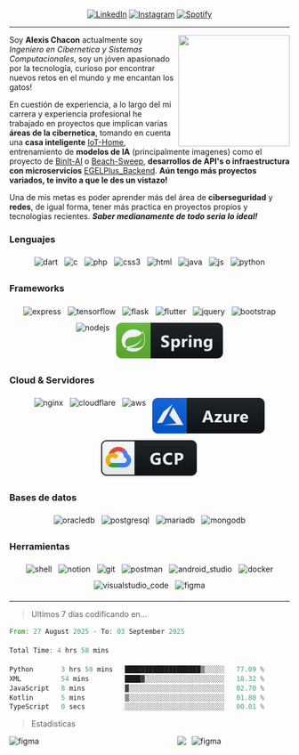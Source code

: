 <p align="center">
	<a href= https://github.com/OnlyAlec>
		<img alt="" src="https://readme-typing-svg.herokuapp.com?font=Monoton&color=1DF7DB&size=70&center=true&vCenter=true&width=500&height=100&lines=%5BOnlyAlec%5D">
	</a>
	<br>
	<a href="https://www.linkedin.com/in/alexis-chacon-t/" target="_blank"><img src="https://img.shields.io/badge/LinkedIn-%230077B5.svg?&style=flat-square&logo=linkedin&logoColor=white" alt="LinkedIn"></a>
	<a href="https://www.instagram.com/alexis.chacs/" target="_blank"><img src="https://img.shields.io/badge/Instagram-%23E4405F.svg?&style=flat-square&logo=instagram&logoColor=white" alt="Instagram"></a>
	<a href="https://open.spotify.com/playlist/2F7MznBQoyHuxsb246Dfl3?si=80b1a932e70e4e82" target="_blank"><img src="https://img.shields.io/badge/Spotify-%231ED760.svg?&style=flat-square&logo=spotify&logoColor=white" alt="Spotify"></a>
</p>

---
<img width="200px" height="200px" src="https://images-ext-2.discordapp.net/external/xLqU959dX7Vj4R5J336CV1JLgbJ5_49329SnvgqFHGY/%3Fv%3D1/https/cdn.discordapp.com/emojis/852989677376503868.gif" align=right>

Soy **Alexis Chacon** actualmente soy *Ingeniero en Cibernetica y Sistemas Computacionales*, soy un jóven apasionado por la tecnología, curioso por encontrar nuevos retos en el mundo y me encantan los gatos!

En cuestión de experiencia, a lo largo del mi carrera y experiencia profesional he trabajado en proyectos que implican varias **áreas de la cibernetica**, tomando en cuenta una **casa inteligente** <a href="https://github.com/OnlyAlec/IoT-Home">IoT-Home</a>, entrenamiento de **modelos de IA** (principalmente imagenes) como el proyecto de <a href="https://github.com/OnlyAlec/BinIt-AI">BinIt-AI</a> o <a href="https://github.com/OnlyAlec/Beach-Sweep">Beach-Sweep</a>, **desarrollos de API's o infraestructura con microservicios**
<a href="https://github.com/OnlyAlec/EGELPlus_Backend">EGELPlus_Backend</a>. **Aún tengo más proyectos variados, te invito a que le des un vistazo!**

Una de mis metas es poder aprender más del área de **ciberseguridad** y **redes**, de igual forma, tener más practica en proyectos propios y tecnologias recientes. _**Saber medianamente de todo seria lo ideal!**_

### Lenguajes 
<p align="center">
	<img src="https://ziadoua.github.io/m3-Markdown-Badges/badges/Dart/dart2.svg" alt="dart" style="vertical-align:top; margin:6px 4px">
	<img src="https://ziadoua.github.io/m3-Markdown-Badges/badges/C/c2.svg" alt="c" style="vertical-align:top; margin:6px 4px;">
	<img src="https://ziadoua.github.io/m3-Markdown-Badges/badges/PHP/php2.svg" alt="php" style="vertical-align:top; margin:6px 4px">
	<img src="https://ziadoua.github.io/m3-Markdown-Badges/badges/CSS/css2.svg" alt="css3" style="vertical-align:top; margin:6px 4px">
	<img src="https://ziadoua.github.io/m3-Markdown-Badges/badges/HTML/html2.svg" alt="html" style="vertical-align:top; margin:6px 4px">
	<img src="https://ziadoua.github.io/m3-Markdown-Badges/badges/Java/java2.svg" alt="java" style="vertical-align:top; margin:6px 4px">
	<img src="https://ziadoua.github.io/m3-Markdown-Badges/badges/Javascript/javascript2.svg" alt="js" style="vertical-align:top; margin:6px 4px">
	<img src="https://ziadoua.github.io/m3-Markdown-Badges/badges/Python/python2.svg" alt="python" style="vertical-align:top; margin:6px 4px">
</p>

### Frameworks
<p align="center">
	<img src="https://ziadoua.github.io/m3-Markdown-Badges/badges/Express/express2.svg" alt="express" style="vertical-align:top; margin:6px 4px">
	<img src="https://ziadoua.github.io/m3-Markdown-Badges/badges/TensorFlow/tensorflow2.svg" alt="tensorflow" style="vertical-align:top; margin:6px 4px">
	<img src="https://ziadoua.github.io/m3-Markdown-Badges/badges/Flask/flask2.svg" alt="flask" style="vertical-align:top; margin:6px 4px">
	<img src="https://ziadoua.github.io/m3-Markdown-Badges/badges/Flutter/flutter2.svg" alt="flutter" style="vertical-align:top; margin:6px 4px">
	<img src="https://ziadoua.github.io/m3-Markdown-Badges/badges/jQuery/jquery2.svg" alt="jquery" style="vertical-align:top; margin:6px 4px">
	<img src="https://ziadoua.github.io/m3-Markdown-Badges/badges/Bootstrap/bootstrap2.svg" alt="bootstrap" style="vertical-align:top; margin:6px 4px">
	<img src="https://ziadoua.github.io/m3-Markdown-Badges/badges/NodeJS/nodejs2.svg" alt="nodejs" style="vertical-align:top; margin:6px 4px">
	<img src="badges/frameworks/spring.svg" alt="spring" style="vertical-align:top; margin:6px 4px">
</p>

### Cloud & Servidores
<p align="center">
	<img src="https://ziadoua.github.io/m3-Markdown-Badges/badges/NGINX/nginx2.svg" alt="nginx" style="vertical-align:top; margin:6px 4px">
	<img src="https://ziadoua.github.io/m3-Markdown-Badges/badges/Cloudflare/cloudflare2.svg" alt="cloudflare" style="vertical-align:top; margin:6px 4px">
	<img src="https://ziadoua.github.io/m3-Markdown-Badges/badges/AWS/aws2.svg" alt="aws" style="vertical-align:top; margin:6px 4px">
	<img src="badges/cloud/azure.svg" alt="azure" style="vertical-align:top; margin:6px 4px">
	<img src="badges/cloud/gcp.svg" alt="gcp" style="vertical-align:top; margin:6px 4px">
</p>

### Bases de datos
<p align="center">
	<img src="https://ziadoua.github.io/m3-Markdown-Badges/badges/Oracle/oracle2.svg" alt="oracledb" style="vertical-align:top; margin:6px 4px">
	<img src="https://ziadoua.github.io/m3-Markdown-Badges/badges/PostgreSQL/postgresql2.svg" alt="postgresql" style="vertical-align:top; margin:6px 4px">
	<img src="https://ziadoua.github.io/m3-Markdown-Badges/badges/MariaDB/mariadb2.svg" alt="mariadb" style="vertical-align:top; margin:6px 4px">
	<img src="https://ziadoua.github.io/m3-Markdown-Badges/badges/MongoDB/mongodb2.svg" alt="mongodb" style="vertical-align:top; margin:6px 4px">
</p>


### Herramientas
<p align="center">
	<img src="https://ziadoua.github.io/m3-Markdown-Badges/badges/Shell/shell2.svg" alt="shell" style="vertical-align:top; margin:6px 4px">
	<img src="https://ziadoua.github.io/m3-Markdown-Badges/badges/Notion/notion2.svg" alt="notion" style="vertical-align:top; margin:6px 4px">
	<img src="https://ziadoua.github.io/m3-Markdown-Badges/badges/Git/git2.svg" alt="git" style="vertical-align:top; margin:6px 4px">
	<img src="https://ziadoua.github.io/m3-Markdown-Badges/badges/Postman/postman2.svg" alt="postman" style="vertical-align:top; margin:6px 4px">
	<img src="https://ziadoua.github.io/m3-Markdown-Badges/badges/AndroidStudio/androidstudio2.svg" alt="android_studio" style="vertical-align:top; margin:6px 4px">
	<img src="https://ziadoua.github.io/m3-Markdown-Badges/badges/Docker/docker2.svg" alt="docker" style="vertical-align:top; margin:6px 4px">
	<img src="https://ziadoua.github.io/m3-Markdown-Badges/badges/VisualStudioCode/visualstudiocode2.svg" alt="visualstudio_code" style="vertical-align:top; margin:6px 4px">
	<img src="https://ziadoua.github.io/m3-Markdown-Badges/badges/Figma/figma2.svg" alt="figma" style="vertical-align:top; margin:6px 4px">
</p>

---
> Ultimos 7 días codificando en...
<!--START_SECTION:waka-->

```rust
From: 27 August 2025 - To: 03 September 2025

Total Time: 4 hrs 58 mins

Python       3 hrs 50 mins   ███████████████████▒░░░░░   77.09 %
XML          54 mins         ████▓░░░░░░░░░░░░░░░░░░░░   18.32 %
JavaScript   8 mins          ▓░░░░░░░░░░░░░░░░░░░░░░░░   02.70 %
Kotlin       5 mins          ▒░░░░░░░░░░░░░░░░░░░░░░░░   01.80 %
TypeScript   0 secs          ░░░░░░░░░░░░░░░░░░░░░░░░░   00.01 %
```

<!--END_SECTION:waka-->
> Estadisticas
<p>
	<img align="left" width="60%" src="http://github-profile-summary-cards.vercel.app/api/cards/profile-details?username=onlyalec&theme=apprentice" alt="figma">
	<img align="right" width="35%" src="https://lanyard.cnrad.dev/api/443998731310858242" alt="figma">
</p>

![](http://github-profile-summary-cards.vercel.app/api/cards/repos-per-language?username=onlyalec&theme=discord_old_blurple)
